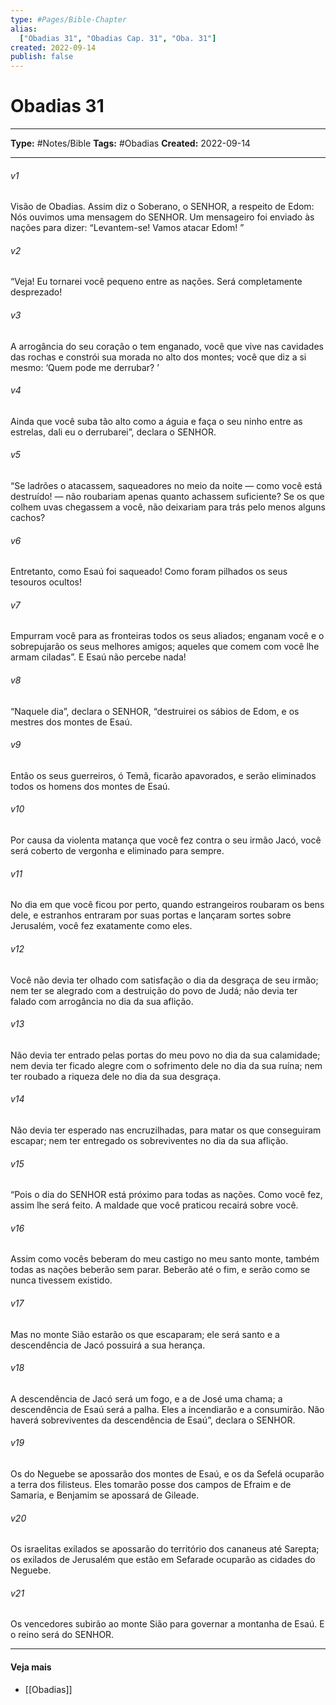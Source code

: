 ```yaml
---
type: #Pages/Bible-Chapter
alias:
  ["Obadias 31", "Obadias Cap. 31", "Oba. 31"]
created: 2022-09-14
publish: false
---
```


# Obadias 31

---

**Type:** #Notes/Bible
**Tags:** #Obadias
**Created:** 2022-09-14

---

###### v1
Visão de Obadias. Assim diz o Soberano, o SENHOR, a respeito de Edom: Nós ouvimos uma mensagem do SENHOR. Um mensageiro foi enviado às nações para dizer: “Levantem-se! Vamos atacar Edom! ”
###### v2
“Veja! Eu tornarei você pequeno entre as nações. Será completamente desprezado!
###### v3
A arrogância do seu coração o tem enganado, você que vive nas cavidades das rochas e constrói sua morada no alto dos montes; você que diz a si mesmo: ‘Quem pode me derrubar? ’
###### v4
Ainda que você suba tão alto como a águia e faça o seu ninho entre as estrelas, dali eu o derrubarei”, declara o SENHOR.
###### v5
“Se ladrões o atacassem, saqueadores no meio da noite — como você está destruído! — não roubariam apenas quanto achassem suficiente? Se os que colhem uvas chegassem a você, não deixariam para trás pelo menos alguns cachos?
###### v6
Entretanto, como Esaú foi saqueado! Como foram pilhados os seus tesouros ocultos!
###### v7
Empurram você para as fronteiras todos os seus aliados; enganam você e o sobrepujarão os seus melhores amigos; aqueles que comem com você lhe armam ciladas”. E Esaú não percebe nada!
###### v8
“Naquele dia”, declara o SENHOR, “destruirei os sábios de Edom, e os mestres dos montes de Esaú.
###### v9
Então os seus guerreiros, ó Temã, ficarão apavorados, e serão eliminados todos os homens dos montes de Esaú.
###### v10
Por causa da violenta matança que você fez contra o seu irmão Jacó, você será coberto de vergonha e eliminado para sempre.
###### v11
No dia em que você ficou por perto, quando estrangeiros roubaram os bens dele, e estranhos entraram por suas portas e lançaram sortes sobre Jerusalém, você fez exatamente como eles.
###### v12
Você não devia ter olhado com satisfação o dia da desgraça de seu irmão; nem ter se alegrado com a destruição do povo de Judá; não devia ter falado com arrogância no dia da sua aflição.
###### v13
Não devia ter entrado pelas portas do meu povo no dia da sua calamidade; nem devia ter ficado alegre com o sofrimento dele no dia da sua ruína; nem ter roubado a riqueza dele no dia da sua desgraça.
###### v14
Não devia ter esperado nas encruzilhadas, para matar os que conseguiram escapar; nem ter entregado os sobreviventes no dia da sua aflição.
###### v15
“Pois o dia do SENHOR está próximo para todas as nações. Como você fez, assim lhe será feito. A maldade que você praticou recairá sobre você.
###### v16
Assim como vocês beberam do meu castigo no meu santo monte, também todas as nações beberão sem parar. Beberão até o fim, e serão como se nunca tivessem existido.
###### v17
Mas no monte Sião estarão os que escaparam; ele será santo e a descendência de Jacó possuirá a sua herança.
###### v18
A descendência de Jacó será um fogo, e a de José uma chama; a descendência de Esaú será a palha. Eles a incendiarão e a consumirão. Não haverá sobreviventes da descendência de Esaú”, declara o SENHOR.
###### v19
Os do Neguebe se apossarão dos montes de Esaú, e os da Sefelá ocuparão a terra dos filisteus. Eles tomarão posse dos campos de Efraim e de Samaria, e Benjamim se apossará de Gileade.
###### v20
Os israelitas exilados se apossarão do território dos cananeus até Sarepta; os exilados de Jerusalém que estão em Sefarade ocuparão as cidades do Neguebe.
###### v21
Os vencedores subirão ao monte Sião para governar a montanha de Esaú. E o reino será do SENHOR.


---

#### Veja mais

- [[Obadias]]
